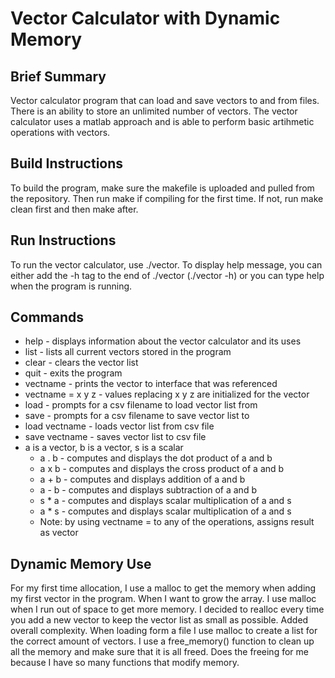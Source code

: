 # Vector Calculator with Dynamic Memory

## Brief Summary
Vector calculator program that can load and save vectors to and from files.
There is an ability to store an unlimited number of vectors. The vector 
calculator uses a matlab approach and is able to perform basic artihmetic 
operations with vectors.

## Build Instructions
To build the program, make sure the makefile is uploaded and pulled from
the repository. Then run make if compiling for the first time. If not, 
run make clean first and then make after.

## Run Instructions
To run the vector calculator, use ./vector. To display help message, you
can either add the -h tag to the end of ./vector (./vector -h) or you can
type help when the program is running.

## Commands
 * help - displays information about the vector calculator and its uses
 * list - lists all current vectors stored in the program
 * clear - clears the vector list
 * quit - exits the program
 * vectname - prints the vector to interface that was referenced
 * vectname = x y z - values replacing x y z are initialized for the vector
 * load - prompts for a csv filename to load vector list from
 * save - prompts for a csv filename to save vector list to
 * load vectname - loads vector list from csv file
 * save vectname - saves vector list to csv file
 * a is a vector, b is a vector, s is a scalar
    * a . b - computes and displays the dot product of a and b
    * a x b - computes and displays the cross product of a and b
    * a + b - computes and displays addition of a and b
    * a - b - computes and displays subtraction of a and b
    * s * a - computes and displays scalar multiplication of a and s
    * a * s - computes and displays scalar multiplication of a and s
    * Note: by using vectname = to any of the operations, assigns result as vector

## Dynamic Memory Use
For my first time allocation, I use a malloc to get the memory when adding my
first vector in the program. When I want to grow the array. I use malloc when
I run out of space to get more memory. I decided to realloc every time you add
a new vector to keep the vector list as small as possible. Added overall 
complexity. When loading form a file I use malloc to create a list for the correct
amount of vectors. I use a free_memory() function to clean up all the memory and
make sure that it is all freed. Does the freeing for me because I have so many
functions that modify memory.